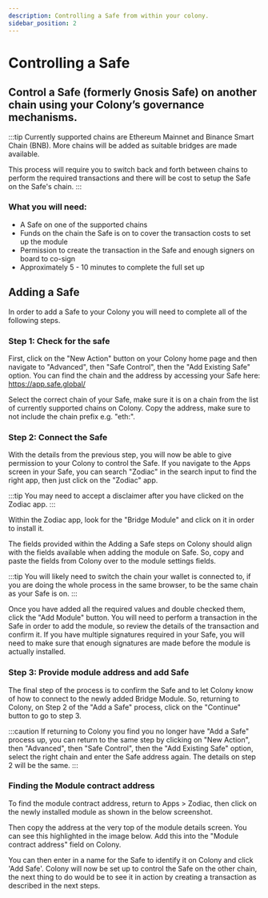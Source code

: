 ```yaml
---
description: Controlling a Safe from within your colony.
sidebar_position: 2
---
```


# Controlling a Safe

## Control a Safe (formerly Gnosis Safe) on another chain using your Colony’s governance mechanisms.

:::tip 
Currently supported chains are Ethereum Mainnet and Binance Smart Chain (BNB). More chains will be added as suitable bridges are made available.

This process will require you to switch back and forth between chains to perform the required transactions and there will be cost to setup the Safe on the Safe's chain.
:::

### What you will need:

* A Safe on one of the supported chains
* Funds on the chain the Safe is on to cover the transaction costs to set up the module
* Permission to create the transaction in the Safe and enough signers on board to co-sign
* Approximately 5 - 10 minutes to complete the full set up

## Adding a Safe

In order to add a Safe to your Colony you will need to complete all of the following steps.

### Step 1: Check for the safe
First, click on the "New Action" button on your Colony home page and then navigate to "Advanced", then "Safe Control", then the "Add Existing Safe" option.
You can find the chain and the address by accessing your Safe here: https://app.safe.global/

Select the correct chain of your Safe, make sure it is on a chain from the list of currently supported chains on Colony.
Copy the address, make sure to not include the chain prefix e.g. "eth:".

### Step 2: Connect the Safe
With the details from the previous step, you will now be able to give permission to your Colony to control the Safe. If you navigate to the Apps screen in your Safe, you can search "Zodiac" in the search input to find the right app, then just click on the "Zodiac" app.

:::tip
You may need to accept a disclaimer after you have clicked on the Zodiac app.
:::

Within the Zodiac app, look for the "Bridge Module" and click on it in order to install it.

The fields provided within the Adding a Safe steps on Colony should align with the fields available when adding the module on Safe. So, copy and paste the fields from Colony over to the module settings fields.

:::tip
You will likely need to switch the chain your wallet is connected to, if you are doing the whole process in the same browser, to be the same chain as your Safe is on.
:::

Once you have added all the required values and double checked them, click the "Add Module" button. You will need to perform a transaction in the Safe in order to add the module, so review the details of the transaction and confirm it.
If you have multiple signatures required in your Safe, you will need to make sure that enough signatures are made before the module is actually installed.

### Step 3: Provide module address and add Safe
The final step of the process is to confirm the Safe and to let Colony know of how to connect to the newly added Bridge Module.
So, returning to Colony, on Step 2 of the "Add a Safe" process, click on the "Continue" button to go to step 3.

:::caution
If returning to Colony you find you no longer have "Add a Safe" process up, you can return to the same step by clicking on "New Action", then "Advanced", then "Safe Control", then the "Add Existing Safe" option, select the right chain and enter the Safe address again. The details on step 2 will be the same.
:::

### Finding the Module contract address
To find the module contract address, return to Apps > Zodiac, then click on the newly installed module as shown in the below screenshot.

Then copy the address at the very top of the module details screen. You can see this highlighted in the image below. Add this into the "Module contract address" field on Colony.

You can then enter in a name for the Safe to identify it on Colony and click 'Add Safe'.
Colony will now be set up to control the Safe on the other chain, the next thing to do would be to see it in action by creating a transaction as described in the next steps.